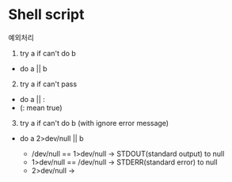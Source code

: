 # Shell script

예외처리
1. try a if can't do b
- do a || b
2. try a if can't pass
- do a || : 
- (: mean true)
3. try a if can't do b (with ignore error message)
- do a 2>dev/null || b

    - /dev/null  == 1>dev/null -> STDOUT(standard output) to null
    - 1>dev/null == /dev/null  -> STDERR(standard error)  to null
    - 2>dev/null -> 
